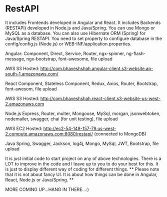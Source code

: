 # RestAPI
It includes Frontends developed in Angular and React.
It includes Backends (RESTAPI) developed in Node.js and Java/Spring. You can use Mongo or MySQL as a database. You can also use Hibernate ORM (Spring) for Java/Spring RESTAPI.
     You need to set property to configure database in the config/config.js (Node.js) or WEB-INF/application.properties. 
     
Angular:
Component, Direct, Service, Router, ngx-spinner, ng-flash-message, ngx-bootstrap, font-awesome, file upload

AWS S3 Hosted: http://com.bhaveshshah.angular-client.s3-website.ap-south-1.amazonaws.com/

React
Component, Stateless Component, Redux, Axios, Router, Bootstrap, font-awesom, file upload

AWS S3 Hosted: http://com.bhaveshshah.react-client.s3-website-us-west-2.amazonaws.com

Node.js
Express, Router, multer, Mongoose, MySql, morgan, jsonwebtoken, nodemailer, swagger, chai (for unit testing), file upload

AWS EC2 Hosted: http://ec2-54-149-157-79.us-west-2.compute.amazonaws.com:8080/restapi/ (connected to MongoDB)

Java
Spring, Swagger, Jackson, log4j, Mongo, MySql, JWT, Bootstrap, file upload


It is just initial code to start project on any of above technologies. There is a LOT to improve in the code and I leave up to you to do your best for this. It is just to display different way of coding for different things. ** Please note that it is not about fancy UI. It is about how things can be done in Angular, React, Node.js or Java/Spring. **

MORE COMING UP...HANG IN THERE...:)
